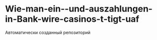 # Wie-man-ein--und-auszahlungen-in-Bank-wire-casinos-t-tigt-uaf
Автоматически созданный репозиторий
